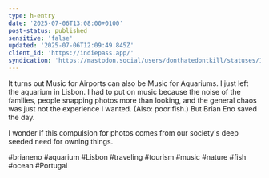 ```yaml
---
type: h-entry
date: '2025-07-06T13:08:00+0100'
post-status: published
sensitive: 'false'
updated: '2025-07-06T12:09:49.845Z'
client_id: 'https://indiepass.app/'
syndication: 'https://mastodon.social/users/donthatedontkill/statuses/114806212489208042'
---
```

It turns out Music for Airports can also be Music for Aquariums. I just left the aquarium in Lisbon. I had to put on music because the noise of the families, people snapping photos more than looking, and the general chaos was just not the experience I wanted. (Also: poor fish.) But Brian Eno saved the day. 

I wonder if this compulsion for photos comes from our society's deep seeded need for owning things.

#brianeno #aquarium #Lisbon #traveling #tourism #music #nature #fish #ocean #Portugal
